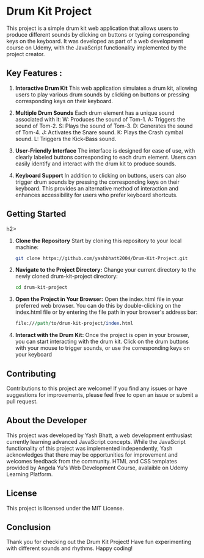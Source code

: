 # Drum Kit Project
This project is a simple drum kit web application that allows users to produce different sounds by clicking on buttons or typing corresponding keys on the keyboard. It was developed as part of a web development course on Udemy, with the JavaScript functionality implemented by the project creator.

<h2>Key Features : </h2>

1. **Interactive Drum Kit**
This web application simulates a drum kit, allowing users to play various drum sounds by clicking on buttons or pressing corresponding keys on their keyboard.

2. **Multiple Drum Sounds**
Each drum element has a unique sound associated with it:
W: Produces the sound of Tom-1.
A: Triggers the sound of Tom-2.
S: Plays the sound of Tom-3.
D: Generates the sound of Tom-4.
J: Activates the Snare sound.
K: Plays the Crash cymbal sound.
L: Triggers the Kick-Bass sound.

3. **User-Friendly Interface**
The interface is designed for ease of use, with clearly labeled buttons corresponding to each drum element. Users can easily identify and interact with the drum kit to produce sounds.

4. **Keyboard Support**
In addition to clicking on buttons, users can also trigger drum sounds by pressing the corresponding keys on their keyboard. This provides an alternative method of interaction and enhances accessibility for users who prefer keyboard shortcuts.

<h2>Getting Started</h2>h2>

1. **Clone the Repository**
   Start by cloning this repository to your local machine:
   ```bash
   git clone https://github.com/yashbhatt2004/Drum-Kit-Project.git
   ```

2. **Navigate to the Project Directory:**
   Change your current directory to the newly cloned drum-kit-project directory:

   ```bash
   cd drum-kit-project
   ```

3. **Open the Project in Your Browser:**
   Open the index.html file in your preferred web browser. You can do this by double-clicking on the index.html file or by entering the file path in your browser's address bar:

   ```perl
   file:///path/to/drum-kit-project/index.html
   ```
   
5. **Interact with the Drum Kit:**
   Once the project is open in your browser, you can start interacting with the drum kit. Click on the drum buttons with your mouse to trigger sounds, or use the corresponding keys on your keyboard
<h2>Contributing</h2>
Contributions to this project are welcome! If you find any issues or have suggestions for improvements, please feel free to open an issue or submit a pull request.

<h2>About the Developer</h2>
This project was developed by Yash Bhatt, a web development enthusiast currently learning advanced JavaScript concepts. While the JavaScript functionality of this project was implemented independently, Yash acknowledges that there may be opportunities for improvement and welcomes feedback from the community.
HTML and CSS templates provided by Angela Yu's Web Development Course, avalaible on Udemy Learning Platform.

<h2>License</h2>
This project is licensed under the MIT License.

<h2>Conclusion</h2>
Thank you for checking out the Drum Kit Project! Have fun experimenting with different sounds and rhythms. Happy coding!
